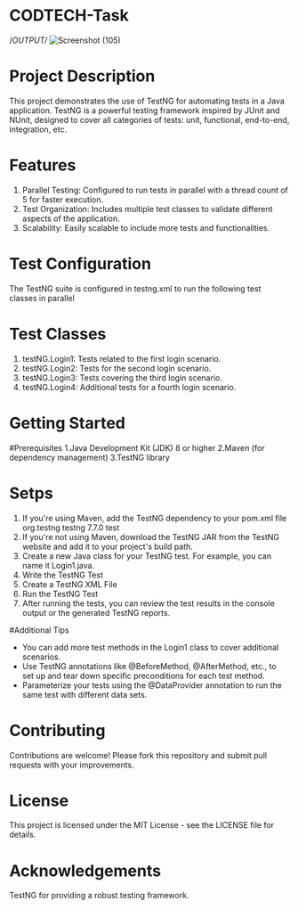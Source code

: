 # CODTECH-Task
/*OUTPUT/*
![Screenshot (105)](https://github.com/ThomasSoram/CODTECH-Task/assets/171699330/1c7544e4-37b0-4556-989d-08ffed9fd742)

# Project Description
This project demonstrates the use of TestNG for automating tests in a Java application. TestNG is a powerful testing framework inspired by JUnit and NUnit, designed to cover all categories of tests: unit, functional, end-to-end, integration, etc.

# Features
1. Parallel Testing: Configured to run tests in parallel with a thread count of 5 for faster execution.
2. Test Organization: Includes multiple test classes to validate different aspects of the application.
3. Scalability: Easily scalable to include more tests and functionalities.

# Test Configuration
The TestNG suite is configured in testng.xml to run the following test classes in parallel


# Test Classes
1. testNG.Login1: Tests related to the first login scenario.
2. testNG.Login2: Tests for the second login scenario.
3. testNG.Login3: Tests covering the third login scenario.
4. testNG.Login4: Additional tests for a fourth login scenario.

# Getting Started
#Prerequisites
1.Java Development Kit (JDK) 8 or higher
2.Maven (for dependency management)
3.TestNG library

# Setps

1. If you're using Maven, add the TestNG dependency to your pom.xml file
        <dependency>
            <groupId>org.testng</groupId>
             <artifactId>testng</artifactId>
              <version>7.7.0</version>
               <scope>test</scope>
          </dependency>
2. If you're not using Maven, download the TestNG JAR from the TestNG website and add it to your project's build path.
3. Create a new Java class for your TestNG test. For example, you can name it Login1.java.
4. Write the TestNG Test
5. Create a TestNG XML File
6. Run the TestNG Test
7. After running the tests, you can review the test results in the console output or the generated TestNG reports.

#Additional Tips

- You can add more test methods in the Login1 class to cover additional scenarios.
- Use TestNG annotations like @BeforeMethod, @AfterMethod, etc., to set up and tear down specific preconditions for each test method.
- Parameterize your tests using the @DataProvider annotation to run the same test with different data sets.


# Contributing
Contributions are welcome! Please fork this repository and submit pull requests with your improvements.

# License
This project is licensed under the MIT License - see the LICENSE file for details.

# Acknowledgements
TestNG for providing a robust testing framework.









